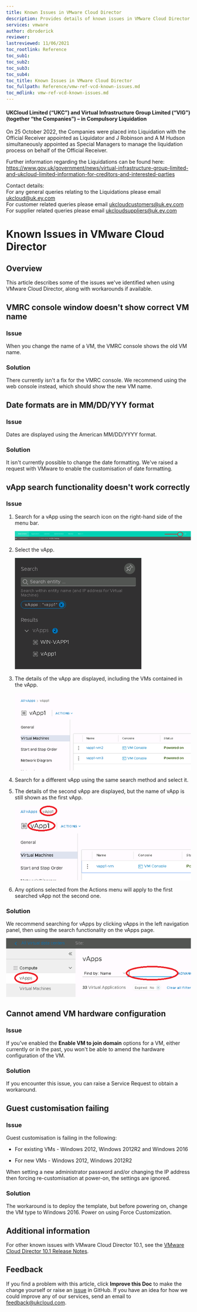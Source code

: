```yaml
---
title: Known Issues in VMware Cloud Director
description: Provides details of known issues in VMware Cloud Director and how to resolve them
services: vmware
author: dbroderick
reviewer: 
lastreviewed: 11/06/2021
toc_rootlink: Reference
toc_sub1: 
toc_sub2:
toc_sub3:
toc_sub4:
toc_title: Known Issues in VMware Cloud Director
toc_fullpath: Reference/vmw-ref-vcd-known-issues.md
toc_mdlink: vmw-ref-vcd-known-issues.md
---
```


#### UKCloud Limited (“UKC”) and Virtual Infrastructure Group Limited (“VIG”) (together “the Companies”) – in Compulsory Liquidation

On 25 October 2022, the Companies were placed into Liquidation with the Official Receiver appointed as Liquidator and J Robinson and A M Hudson simultaneously appointed as Special Managers to manage the liquidation process on behalf of the Official Receiver.

Further information regarding the Liquidations can be found here: <https://www.gov.uk/government/news/virtual-infrastructure-group-limited-and-ukcloud-limited-information-for-creditors-and-interested-parties>

Contact details:<br>
For any general queries relating to the Liquidations please email <ukcloud@uk.ey.com><br>
For customer related queries please email <ukcloudcustomers@uk.ey.com><br>
For supplier related queries please email <ukcloudsuppliers@uk.ey.com>

# Known Issues in VMware Cloud Director

## Overview

This article describes some of the issues we've identified when using VMware Cloud Director, along with workarounds if available.

## VMRC console window doesn't show correct VM name

### Issue

When you change the name of a VM, the VMRC console shows the old VM name.

### Solution

There currently isn't a fix for the VMRC console. We recommend using the web console instead, which should show the new VM name.

## Date formats are in MM/DD/YYY format

### Issue

Dates are displayed using the American MM/DD/YYYY format.

### Solution

It isn't currently possible to change the date formatting. We've raised a request with VMware to enable the customisation of date formatting.

## vApp search functionality doesn't work correctly

### Issue

1. Search for a vApp using the search icon on the right-hand side of the menu bar.

   ![Search icon](images/vmw-vcd-issue-search1.png)

2. Select the vApp.

   ![Select vApp](images/vmw-vcd-issue-search2.png)

3. The details of the vApp are displayed, including the VMs contained in the vApp.

   ![List of VMs](images/vmw-vcd-issue-search3.png)

4. Search for a different vApp using the same search method and select it.

5. The details of the second vApp are displayed, but the name of vApp is still shown as the first vApp.

   ![Second vApp](images/vmw-vcd-issue-search4.png)

6. Any options selected from the Actions menu will apply to the first searched vApp not the second one.

### Solution

We recommend searching for vApps by clicking vApps in the left navigation panel, then using the search functionality on the vApps page.

![Search functionality on the vApps page](images/vmw-vcd-issue-search5.png)

## Cannot amend VM hardware configuration

### Issue

If you've enabled the **Enable VM to join domain** options for a VM, either currently or in the past, you won't be able to amend the hardware configuration of the VM.

### Solution

If you encounter this issue, you can raise a Service Request to obtain a workaround.

## Guest customisation failing

### Issue

Guest customisation is failing in the following:

- For existing VMs - Windows 2012, Windows 2012R2 and Windows 2016

- For new VMs - Windows 2012, Windows 2012R2

When setting a new administrator password and/or changing the IP address then forcing re-customisation at power-on, the settings are ignored.

### Solution

The workaround is to deploy the template, but before powering on, change the VM type to Windows 2016. Power on using Force Customization.

## Additional information

For other known issues with VMware Cloud Director 10.1, see the [VMware Cloud Director 10.1 Release Notes](https://docs.vmware.com/en/VMware-Cloud-Director/10.1/rn/VMware-Cloud-Director-101-Release-Notes.html).

## Feedback

If you find a problem with this article, click **Improve this Doc** to make the change yourself or raise an [issue](https://github.com/UKCloud/documentation/issues) in GitHub. If you have an idea for how we could improve any of our services, send an email to <feedback@ukcloud.com>.